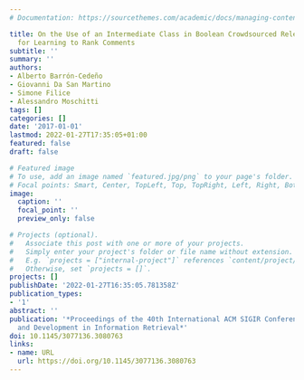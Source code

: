 ```yaml
---
# Documentation: https://sourcethemes.com/academic/docs/managing-content/

title: On the Use of an Intermediate Class in Boolean Crowdsourced Relevance Annotations
  for Learning to Rank Comments
subtitle: ''
summary: ''
authors:
- Alberto Barrón-Cedeño
- Giovanni Da San Martino
- Simone Filice
- Alessandro Moschitti
tags: []
categories: []
date: '2017-01-01'
lastmod: 2022-01-27T17:35:05+01:00
featured: false
draft: false

# Featured image
# To use, add an image named `featured.jpg/png` to your page's folder.
# Focal points: Smart, Center, TopLeft, Top, TopRight, Left, Right, BottomLeft, Bottom, BottomRight.
image:
  caption: ''
  focal_point: ''
  preview_only: false

# Projects (optional).
#   Associate this post with one or more of your projects.
#   Simply enter your project's folder or file name without extension.
#   E.g. `projects = ["internal-project"]` references `content/project/deep-learning/index.md`.
#   Otherwise, set `projects = []`.
projects: []
publishDate: '2022-01-27T16:35:05.781358Z'
publication_types:
- '1'
abstract: ''
publication: '*Proceedings of the 40th International ACM SIGIR Conference on Research
  and Development in Information Retrieval*'
doi: 10.1145/3077136.3080763
links:
- name: URL
  url: https://doi.org/10.1145/3077136.3080763
---
```

